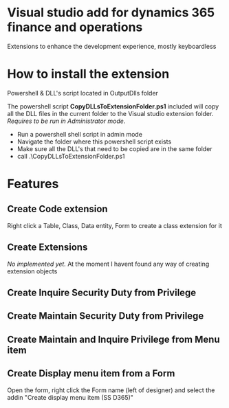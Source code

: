 # Visual studio add for dynamics 365 finance and operations
Extensions to enhance the development experience, mostly keyboardless

# How to install the extension
Powershell & DLL's script located in OutputDlls folder

The powershell script **CopyDLLsToExtensionFolder.ps1** included will copy all the DLL files in the current folder to the Visual studio extension folder. *Requires to be run in Administrator mode*.
  - Run a powershell shell script in admin mode
  - Navigate the folder where this powershell script exists
  - Make sure all the DLL's that need to be copied are in the same folder
  - call .\CopyDLLsToExtensionFolder.ps1

# Features

## Create Code extension
Right click a Table, Class, Data entity, Form to create a class extension for it

## Create Extensions
*No implemented yet.* At the moment I havent found any way of creating extension objects

## Create Inquire Security Duty from Privilege

## Create Maintain Security Duty from Privilege

## Create Maintain and Inquire Privilege from Menu item

## Create Display menu item from a Form
Open the form, right click the Form name (left of designer) and select the addin "Create display menu item (SS D365)"
